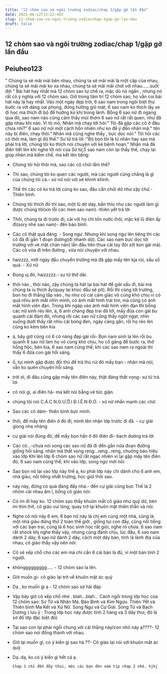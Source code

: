 ```yaml
---
title: "12 chòm sao và ngôi trường zodiac/chap 1/gặp gỡ lần đầu"
date: 2025-06-12T13:22:49Z
slug: 12-chom-sao-va-ngoi-truong-zodiacchap-1gap-go-lan-dau
draft: false
---
```


## 12 chòm sao và ngôi trường zodiac/chap 1/gặp gỡ lần đầu

## Peiuheo123

" Chúng ta sẽ mãi mãi bên nhau, chúng ta sẽ mãi mãi là một cặp của nhau, chúng ta sẽ mãi mãi ko xa nhau, chúng ta sẽ mãi mãi chơi với nhau......suốt đời " Bài hát hay nhất mà 12 chòm sao tự chế ra, mặc dù nó ngắn , nhưng nó rất có ý nghĩa với 12 chòm sao. Giờ trong tâm trí 12 chòm sao, họ vẫn coi bài hát này là hay nhất.
     Vào một ngày đẹp trời, 6 sao nam trong ngôi biệt thự bước ra với dáng oai phong, đứng hưởng gió mát, 6 sao nam ko thích lấy xe đi học mà thích đi bộ để hưởng ko khí trong lành. Bỗng 6 sao nữ đi ngang qua đó, sao nam nào cũng cảm thấy mùi thơm 6 sao nữ rất rất quen, như đã gặp nhau khi nào. Vì tò mò, Nhân mã chạy tới hỏi:" Tôi đã gặp các cô ở đâu chưa nhỉ?" 6 sao nữ nói một cách hồn nhiên như ko để ý đến nhân mã:" tên này bị điên, chạy thôi." Nhân mã cũng nghe thấy , bực dọc nói:" Tôi hỏi các cô thôi mà, làm gì dữ thế." Sư tử trả lời :"Bộ bọn tôi là tù nhân hay sao mà phải trả lời, chúng tôi ko thích nói chuyện với kẻ bệnh hoạn." Nhân mã đã điên tiết lên khi nghe lời nói của Sử tử,5 sao nam còn lại thấy thế, chạy lại giúp nhân mã kiềm chế, ma kết lên tiếng:
- Chúng tôi hỏi thôi mà, sao các cô chửi lắm thế?
- Thì sao, chúng tôi ko quen các người, mà các người cũng chẳng là gì của chúng tôi cả.- xử nữ nói với vẻ khinh khỉnh.
- Thế thì các cô ko trả lời cũng ko sao, đâu cần chửi dữ như zậy chứ.- Thiên bình.
- Chúng tôi thích đó thì sao, một lũ dơ dáy, bẩn thỉu như các người làm gì được chúng tôi(xin lỗi các men sao nam).-thiên yết trả lời
- Thôi, chúng ta đi trước đi, cãi với họ chỉ tốn nước thôi, mặc kệ lũ điên ấy đi(sory nhé sao nam)- đến bảo bình.
- Các cô thật quá đáng. - Song ngư.
Nhưng khi song ngư lên tiêng thì các cô đã đi gần 1 đoạn đường(đi nhanh dữ). Các sao nam bực dọc tới trường với vẻ mặt chán nản( lần đầu tiên thua cãi tay đôi zới kon gái mà). Các cô vừa đi trên đường , vừa nói chuyện với nhau.
- haizzzz, mới ngày đầu chuyển trường mà đã gặp mấy tên kja rùi, xấu số quá. - Xử nữ
- Đúng uj đó, haizzzzz.- sư tử thở dài.
- thôi nào , thôi nào, zậy chúng ta hát lại bài hát để giải sầu đi, bài mà chúng ta iu thích ấy(quay lại khúc đầu sẽ pít).
Rồi thì cũng tới trường, bon họ đi thẳng tắp vào , họ như có cái cảm giác vô cùng khó chịu vì có quá nhìu ánh mắt nhìn mình, có ánh mắt hình trái tim, mà cũng có ánh mắt hình viên đạn.
Trong khi ngập vào ánh mắt hình viên đạn thì bỗng các nữ sinh réo lên, á, 6 anh chàng đẹp trai đã tới, mấy đứa con gái bu quanh cái đám đó, nhưng rồi các sao nữ cũng thấy ngột ngạt, nhìn xuống dưới thấy rất nhìu cái bóng đen, ngày càng gần, rồi họ réo lên cũng ko kém bên kia 
- á, bây giờ cũng có 6 cô nàng đẹp gái rồi- Bọn nam sinh la lên rồi bu quanh 6 sao nữ làm họ vô cùng khó chịu, họ cố gắng để bước ra, thở hồng hộc, bên kia, 6 sao nam cũng thế, khi các sao nam ra ngoài thì thấy 6 đứa con gái hồi sáng.
- ồ, tụi mình gặp được đối thủ để trả thù rùi đó mấy bạn.- nhân mã nói, vẫn ko quên chuyên hồi sáng.
- trời ơi, đi đâu cũng gặp mấy tên điên này, thật đáng thất vọng- sư tử trả lời
- cô nói gì, ai điên hả- ma kết nói bằng vẻ tức giận.
- chúng tôi nói C.Á.C N.G.Ư.Ờ.I Đ.I.Ê.N Đ.Ó. - xử nữ nhấn mạnh các chữ.
- Sao các cô dám- thiên bình bực mình.
- thôi, để mấy tên điên ở đó đi, mình lên nhận lớp trước đi đã.  - cự giải giọng nhẹ nhàng
- cự giải nói đúng đó, để mấy bọn hắn ở đó điên đi- bạch dương trả lời
- Các cô...-chưa nói xong các sao nữ đã đi đến gần nữa đoạn đường giống hồi sáng. nhân mã thất vọng
reng...reng...reng, chuông báo hiệu vào lớp 
Khi lên lớp 6 chòm sao nữ rất ngạc nhiên vì lại gặp mấy tên điên đó, 6 sao nam cũng thế, khi vào lớp, song ngư mới nói:
- Sao bọn nó lại vào lớp này thế ạ, ko phải lớp này chỉ dành cho 6 anh em, nhà giàu, nổi tiếng nhất trường, học giỏi thôi sao.
- này này, đừng có quá đáng đấy nhá.- đến cự giải cũng bực
Thế là 2 nhóm cãi nhau ầm ĩ, bỗng cô giáo nói:
- Có im đi hay ko.
12 chòm sao thấy khuôn mắt cô giáo như quỷ dữ, bèn im thin thít, cô giáo vui lòng, quay trở lại khuôn mặt thiên thần và nói:
- Nghe cô nói này 6 em, 6 bạn nữ này là chị em cùng một nhà, cũng là một nhà giàu đứng thứ 2 toàn thế giới , giống tụi con đấy, cũng nổi tiếng với các bạn trai, cũng là 6 học sinh học rất giỏi, nghe rõ chưa.
6 sao nam rất shock khj nghe thấy vậy, nhưng cũng đành chịu, lúc đầu, 6 sao nam dành 2 dãy, 6 sao nữ dành 2 dãy, cách một dãy bàn, tính là lãnh địa của nhau, cô giáo thấy vậy nên nói: 
- Cô sẽ xếp chỗ cho các em mà chỉ cần 6 cái bàn là đủ, vì một bàn tính 2 người.
- khônggggggggg..... - 12 chòm sao la lên.
- Giờ muốn gì- cô giáo lại trở về khuôn mặt ác quỷ
- Dạ , ko muốn gì ạ - 12 chòm sao sợ hãi đáp
- Vậy bây giờ cô xếp chỗ nhé . blah...blah...
    Cách ngồi trong lớp học của 12 chòm sao:
Sư Tử và Nhân Mã.              Bảo Bình và Kim Ngưu.              Thiên Yết và Thiên bình
Ma Kết và Xử Nữ.                Song Ngư và Cự Giải.                Song Tử và Bạch Dương
 ( lưu ý : Trong lớp học này được tính 2 hàng và 3 dãy thui, đó là sơ đồ lớp đặc biệt đó)
- Tại sao con lại phải ngồi chung với cái thằng này/con nhỏ này ạ????- 12 chòm sao nói đồng thanh với nhau.
- Giờ lại muốn gì, có ý kiến gì sao hả ??- Cô giáo lại nói với khuôn mắt ác quỷ
- Dạ..dạ, ko có ý kiến gì hết cả ạ.

      Chap 1 chỉ đến đây thui, mời các bạn đón xem típ chap 2 nhé, hjhj